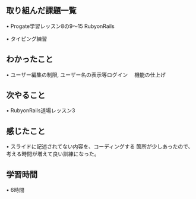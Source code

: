 ## 取り組んだ課題一覧
• Progate学習レッスン8の9〜15 RubyonRails

• タイピング練習

## わかったこと
• ユーザー編集の制限, ユーザー名の表示等ログイン
　機能の仕上げ

## 次やること
• RubyonRails道場レッスン3

## 感じたこと
• スライドに記述されてない内容を、コーディングする
箇所が少しあったので、考える時間が増えて良い訓練になった。


## 学習時間
• 6時間

